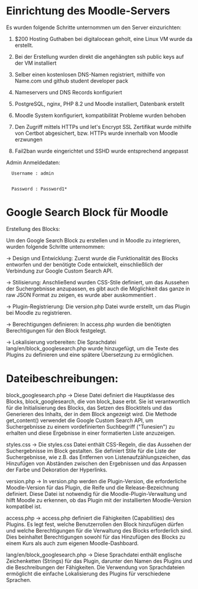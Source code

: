 # Einrichtung des Moodle-Servers

Es wurden folgende Schritte unternommen um den Server einzurichten:

1. $200 Hosting Guthaben bei digitalocean geholt, eine Linux VM wurde da erstellt.

2. Bei der Erstellung wurden direkt die angehängten ssh public keys auf der VM installiert

3. Selber einen kostenlosen DNS-Namen registriert, mithilfe von Name.com und github student developer pack

4. Nameservers und DNS Records konfiguriert

5. PostgreSQL, nginx, PHP 8.2 und Moodle installiert, Datenbank erstellt

6. Moodle System konfiguriert, kompatibilität Probleme wurden behoben

7. Den Zugriff mittels HTTPs und let's Encrypt SSL Zertifikat wurde mithilfe von Certbot abgesichert, bzw. HTTPs wurde innerhalb von Moodle erzwungen 

8. Fail2ban wurde eingerichtet und SSHD wurde entsprechend angepasst

Admin Anmeldedaten:


      Username : admin 

   
      Password : Password1*


# Google Search Block für Moodle

Erstellung des Blocks:

Um den Google Search Block zu erstellen und in Moodle zu integrieren, wurden folgende Schritte unternommen:

-> Design und Entwicklung: Zuerst wurde die Funktionalität des Blocks entworfen und der benötigte Code entwickelt, einschließlich der Verbindung zur Google Custom Search API.

-> Stilisierung: Anschließend wurden CSS-Stile definiert, um das Aussehen der Suchergebnisse anzupassen, es gibt auch die Möglichkeit das ganze in raw JSON Format zu zeigen, es wurde aber auskommentiert .

-> Plugin-Registrierung: Die version.php Datei wurde erstellt, um das Plugin bei Moodle zu registrieren.

-> Berechtigungen definieren: In access.php wurden die benötigten Berechtigungen für den Block festgelegt.

-> Lokalisierung vorbereiten: Die Sprachdatei lang/en/block_googlesearch.php wurde hinzugefügt, um die Texte des Plugins zu definieren und eine spätere Übersetzung zu ermöglichen.

# Dateibeschreibungen:

block_googlesearch.php -> 
Diese Datei definiert die Hauptklasse des Blocks, block_googlesearch, die von block_base erbt. Sie ist verantwortlich für die Initialisierung des Blocks, das Setzen des Blocktitels und das Generieren des Inhalts, der in dem Block angezeigt wird. Die Methode get_content() verwendet die Google Custom Search API, um Suchergebnisse zu einem vordefinierten Suchbegriff ("Tunesien") zu erhalten und diese Ergebnisse in einer formatierten Liste anzuzeigen.

styles.css -> 
Die styles.css Datei enthält CSS-Regeln, die das Aussehen der Suchergebnisse im Block gestalten. Sie definiert Stile für die Liste der Suchergebnisse, wie z.B. das Entfernen von Listenaufzählungszeichen, das Hinzufügen von Abständen zwischen den Ergebnissen und das Anpassen der Farbe und Dekoration der Hyperlinks.

version.php -> 
In version.php werden die Plugin-Version, die erforderliche Moodle-Version für das Plugin, die Reife und die Release-Bezeichnung definiert. Diese Datei ist notwendig für die Moodle-Plugin-Verwaltung und hilft Moodle zu erkennen, ob das Plugin mit der installierten Moodle-Version kompatibel ist.

access.php -> 
access.php definiert die Fähigkeiten (Capabilities) des Plugins. Es legt fest, welche Benutzerrollen den Block hinzufügen dürfen und welche Berechtigungen für die Verwaltung des Blocks erforderlich sind. Dies beinhaltet Berechtigungen sowohl für das Hinzufügen des Blocks zu einem Kurs als auch zum eigenen Moodle-Dashboard.

lang/en/block_googlesearch.php -> 
Diese Sprachdatei enthält englische Zeichenketten (Strings) für das Plugin, darunter den Namen des Plugins und die Beschreibungen der Fähigkeiten. Die Verwendung von Sprachdateien ermöglicht die einfache Lokalisierung des Plugins für verschiedene Sprachen.
